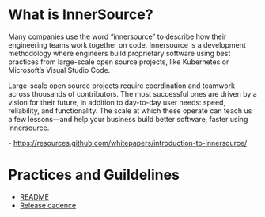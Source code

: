 # What is InnerSource?

Many companies use the word “innersource” to describe how their engineering teams work together on code.
Innersource is a development methodology where engineers build proprietary software using best practices
from large-scale open source projects, like Kubernetes or Microsoft’s Visual Studio Code.

Large-scale open source projects require coordination and teamwork across thousands of contributors. The
most successful ones are driven by a vision for their future, in addition to day-to-day user needs: speed,
reliability, and functionality. The scale at which these operate can teach us a few lessons—and help your
business build better software, faster using innersource.

\- https://resources.github.com/whitepapers/introduction-to-innersource/

# Practices and Guildelines

- [README](/guidelines/README.md)
- [Release cadence](/guidelines/release-cadence.md)
